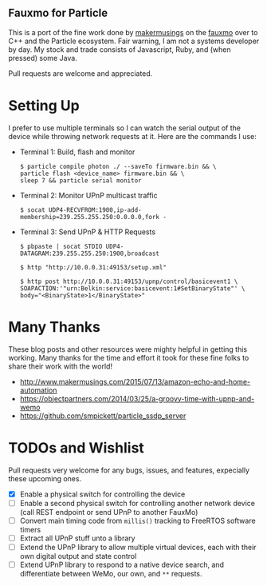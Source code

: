 Fauxmo for Particle
-------------------

This is a port of the fine work done by [makermusings][] on the [fauxmo][] over to C++ and the Particle ecosystem. Fair warning, I am not a systems developer by day. My stock and trade consists of Javascript, Ruby, and (when pressed) some Java.

Pull requests are welcome and appreciated.

[makermusings]: https://github.com/makermusings
[fauxmo]: https://github.com/makermusings/fauxmo

Setting Up
==========

I prefer to use multiple terminals so I can watch the serial output of the device while throwing network requests at it. Here are the commands I use:

* Terminal 1: Build, flash and monitor
  ```
  $ particle compile photon ./ --saveTo firmware.bin && \
  particle flash <device_name> firmware.bin && \
  sleep 7 && particle serial monitor
  ```

* Terminal 2: Monitor UPnP multicast traffic
  ```
  $ socat UDP4-RECVFROM:1900,ip-add-membership=239.255.255.250:0.0.0.0,fork -
  ```

* Terminal 3: Send UPnP & HTTP Requests
  ```
  $ pbpaste | socat STDIO UDP4-DATAGRAM:239.255.255.250:1900,broadcast
  ```
  ```
  $ http "http://10.0.0.31:49153/setup.xml"
  ```
  ```
  $ http post http://10.0.0.31:49153/upnp/control/basicevent1 \
  SOAPACTION:'"urn:Belkin:service:basicevent:1#SetBinaryState"' \
  body="<BinaryState>1</BinaryState>"
  ```


Many Thanks
===========

These blog posts and other resources were mighty helpful in getting this working. Many thanks for the time and effort it took for these fine folks to share their work with the world!

- http://www.makermusings.com/2015/07/13/amazon-echo-and-home-automation
- https://objectpartners.com/2014/03/25/a-groovy-time-with-upnp-and-wemo
- https://github.com/smpickett/particle_ssdp_server


TODOs and Wishlist
==================

Pull requests very welcome for any bugs, issues, and features, expecially these upcoming ones.

- [x] Enable a physical switch for controlling the device
- [ ] Enable a second physical switch for controlling another network device (call REST endpoint or send UPnP to another FauxMo)
- [ ] Convert main timing code from `millis()` tracking to FreeRTOS software timers
- [ ] Extract all UPnP stuff unto a library
- [ ] Extend the UPnP library to allow multiple virtual devices, each with their own digital output and state control
- [ ] Extend UPnP library to respond to a native device search, and differentiate between WeMo, our own, and `**` requests.
